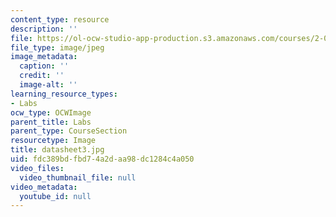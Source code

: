 ```yaml
---
content_type: resource
description: ''
file: https://ol-ocw-studio-app-production.s3.amazonaws.com/courses/2-002-mechanics-and-materials-ii-spring-2004/fdc389bdfbd74a2daa98dc1284c4a050_datasheet3.jpg
file_type: image/jpeg
image_metadata:
  caption: ''
  credit: ''
  image-alt: ''
learning_resource_types:
- Labs
ocw_type: OCWImage
parent_title: Labs
parent_type: CourseSection
resourcetype: Image
title: datasheet3.jpg
uid: fdc389bd-fbd7-4a2d-aa98-dc1284c4a050
video_files:
  video_thumbnail_file: null
video_metadata:
  youtube_id: null
---
```

